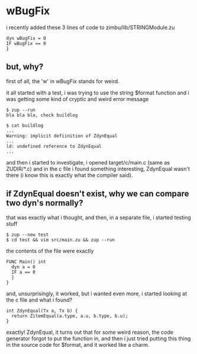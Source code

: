 # wBugFix

i recently added these 3 lines of code to zimbu/lib/STRINGModule.zu


    dyn wBugFix = 0
    IF wBugFix == 0
    }


## but, why?

first of all, the 'w' in wBugFix stands for weird.

it all started with a test, i was trying to use the string $format function 
and i was getting some kind of cryptic and weird error message

    $ zup --run
    bla bla bla, check buildlog
  
    $ cat buildlog
    ...
    Warning: implicit defiinition of ZdynEqual
    ...
    ld: undefined reference to ZdynEqual
    ...

and then i started to investigate, i opened target/c/main.c (same as ZUDIR/*.c)
and in the c file i found something interesting, ZdynEqual wasn't there 
(i know this is exactly what the compiler said).

## if ZdynEqual doesn't exist, why we can compare two dyn's normally?

that was exactly what i thought, and then, in a separate file, i started testing stuff

    $ zup --new test
    $ cd test && vim src/main.zu && zup --run

the contents of the file were exactly

    FUNC Main() int
      dyn a = 0
      IF a == 0
      }
    }

and, unsurprisingly, it worked, but i wanted even more, i started looking at the c file
and what i found?
    
    int ZdynEqual(Tx a, Tx b) {
      return ZitemEqual(a.type, a.u, b.type, b.u);
    }

exactly! ZdynEqual, it turns out that for some weird reason, the code generator
forgot to put the function in, and then i just tried putting this thing in the source code for
$format, and it worked like a charm.
